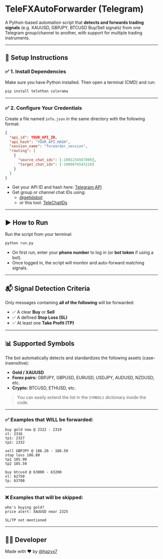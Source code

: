 # TeleFXAutoForwarder (Telegram)

A Python-based automation script that **detects and forwards trading signals** (e.g. XAUUSD, GBPJPY, BTCUSD Buy/Sell signals) from one Telegram group/channel to another, with support for multiple trading instruments.

---

## 🚀 Setup Instructions

### ✅ 1. Install Dependencies

Make sure you have Python installed. Then open a terminal (CMD) and run:

```bash
pip install telethon colorama
```

---

### ✅ 2. Configure Your Credentials

Create a file named `info.json` in the same directory with the following format:

```json
{
  "api_id": YOUR_API_ID,
  "api_hash": "YOUR_API_HASH",
  "session_name": "forwarder_session",
  "routing": [
    {
      "source_chat_ids": [-1001234567890],
      "target_chat_ids": [-1009876543210]
    }
  ]
}
```

- Get your API ID and hash here: [Telegram API](https://my.telegram.org/auth?to=apps)
- Get group or channel chat IDs using:
  - [@getidsbot](https://t.me/getidsbot)
  - or this tool: [TeleChatIDs](https://github.com/hazyx7/TeleChatIDs)

---

## ▶️ How to Run

Run the script from your terminal:

```bash
python run.py
```

- On first run, enter your **phone number** to log in (or **bot token** if using a bot).
- Once logged in, the script will monitor and auto-forward matching signals.

---

## 📬 Signal Detection Criteria

Only messages containing **all of the following** will be forwarded:

- ✅ A clear **Buy** or **Sell**
- ✅ A defined **Stop Loss (SL)**
- ✅ At least one **Take Profit (TP)**

---

## 📊 Supported Symbols

The bot automatically detects and standardizes the following assets (case-insensitive):

- **Gold / XAUUSD**
- **Forex pairs:** GBPJPY, GBPUSD, EURUSD, USDJPY, AUDUSD, NZDUSD, etc.
- **Crypto:** BTCUSD, ETHUSD, etc.

> You can easily extend the list in the `SYMBOLS` dictionary inside the code.

---

### ✅ Examples that WILL be forwarded:

```
buy gold now @ 2322 - 2319
sl: 2316
tp1: 2327
tp2: 2332
```

```
sell GBPJPY @ 186.20 - 186.50
stop loss 186.80
tp1 185.90
tp2 185.50
```

```
buy btcusd @ 63000 - 63200
sl: 62750
tp: 63700
```

---

### ❌ Examples that will be skipped:

```
who's buying gold?
price alert: XAUUSD near 2325
```

```
SL/TP not mentioned
```

---

## 👨‍💻 Developer

Made with ❤️ by [@hazyx7](https://t.me/hazyx7)
